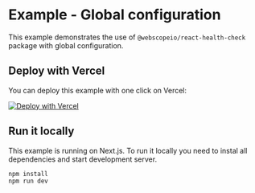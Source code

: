 # Example - Global configuration

This example demonstrates the use of `@webscopeio/react-health-check` package with global configuration.

## Deploy with Vercel

You can deploy this example with one click on Vercel:

[![Deploy with Vercel](https://vercel.com/button)](https://vercel.com/new/git/external?repository-url=https%3A%2F%2Fgithub.com%2Fwebscopeio%2Freact-health-check%2Ftree%2Fmaster%2Fexamples%2Fglobal-conf&demo-title=Example%20-%20Global%20configuration&demo-description=This%20example%20demonstrates%20the%20use%20of%20%40webscopeio%2Freact-health-check%20package%20with%20global%20configuration.)

## Run it locally

This example is running on Next.js. To run it locally you need to instal all dependencies and start development server.

```
npm install
npm run dev
```
